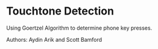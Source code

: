 Touchtone Detection
===================

Using Goertzel Algorithm to determine phone key presses.


Authors: Aydin Arik and Scott Bamford
